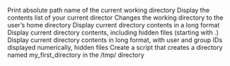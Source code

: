 Print absolute path name of the current working directory
Display the contents list of your current director
Changes the working directory to the user’s home directory
Display current directory contents in a long format
Display current directory contents, including hidden files (starting with .)
Display current directory contents in long format, with user and group IDs displayed numerically, hidden files
Create a script that creates a directory named my_first_directory in the /tmp/ directory
